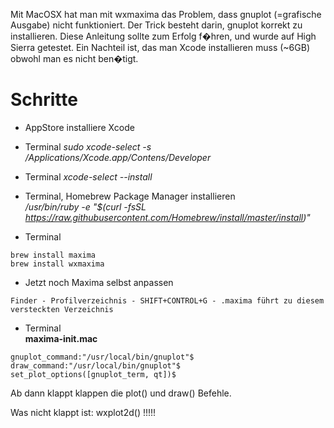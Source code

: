 Mit MacOSX hat man mit wxmaxima das Problem, dass gnuplot (=grafische Ausgabe) nicht funktioniert. Der Trick besteht darin, gnuplot korrekt zu installieren.
Diese Anleitung sollte zum Erfolg f�hren, und wurde auf High Sierra getestet.
Ein Nachteil ist, das man Xcode installieren muss (~6GB) obwohl man es nicht ben�tigt.

# Schritte

- AppStore installiere Xcode
- Terminal
  *sudo xcode-select -s /Applications/Xcode.app/Contens/Developer*
- Terminal
  *xcode-select --install*

- Terminal, Homebrew Package Manager installieren<br>
  */usr/bin/ruby -e "$(curl -fsSL https://raw.githubusercontent.com/Homebrew/install/master/install)"*

- Terminal<br>
```brew install gnuplot �-with-qt
brew install maxima
brew install wxmaxima
```
- Jetzt noch Maxima selbst anpassen
```
Finder - Profilverzeichnis - SHIFT+CONTROL+G - .maxima führt zu diesem versteckten Verzeichnis
```
- Terminal<br>
**maxima-init.mac**
```
gnuplot_command:"/usr/local/bin/gnuplot"$
draw_command:"/usr/local/bin/gnuplot"$
set_plot_options([gnuplot_term, qt])$
```
Ab dann klappt klappen die plot() und draw() Befehle.

Was nicht klappt ist: wxplot2d() !!!!!
